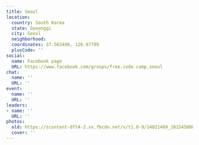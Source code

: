 ```yaml
---
title: Seoul
location:
  country: South Korea
  state: Gyeonggi
  city: Seoul
  neighborhood: 
  coordinates: 37.565486, 126.97799
  plusCode: ''
social:
  name: Facebook page
  URL: https://www.facebook.com/groups/free.code.camp.seoul
chat:
  name: ''
  URL: ''
event:
  name: ''
  URL: ''
leaders:
- name: ''
  URL: ''
photos:
  old: https://scontent-dft4-2.xx.fbcdn.net/v/t1.0-9/14021469_10154500020307174_4147651691787276444_n.jpg?oh=6f0ff157c671e623171b0745d5a6a154&oe=5956A53C
  cover: ''
---
```

